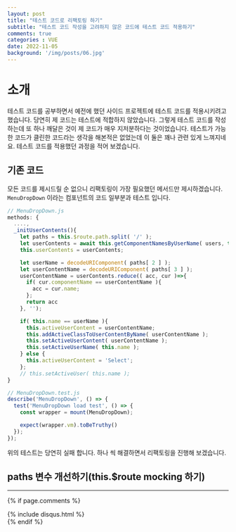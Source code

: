 ```yaml
---
layout: post
title: "테스트 코드로 리팩토링 하기"
subtitle: "테스트 코드 작성을 고려하지 않은 코드에 테스트 코드 적용하기"
comments: true
categories : VUE
date: 2022-11-05
background: '/img/posts/06.jpg'
---
```


# 소개
테스트 코드를 공부하면서 예전에 했던 사이드 프로젝트에 테스트 코드를 적용시키려고 했습니다.
당연히 제 코드는 테스트에 적합하지 않았습니다.
그렇게 테스트 코드를 작성하는데 또 하나 깨달은 것이 제 코드가 매우 지저분하다는 것이었습니다.
테스트가 가능한 코드가 클린한 코드라는 생각을 해본적은 없었는데 이 둘은 꽤나 관련 있게 느껴지네요.
테스트 코드를 적용했던 과정을 적어 보겠습니다.

## 기존 코드
모든 코드를 제시드릴 순 없으니 리팩토링이 가장 필요했던 메서드만 제시하겠습니다.
`MenuDropDown` 이라는 컴포넌트의 코드 일부분과 테스트  입니다.

```javascript
// MenuDropDown.js
methods: {
  ....,
  _initUserContents(){
    let paths = this.$route.path.split( '/' );
    let userContents = await this.getComponentNamesByUserName( users, this.name );
    this.userContents = userContents;

    let userName = decodeURIComponent( paths[ 2 ] );
    let userContentName = decodeURIComponent( paths[ 3 ] );
    userContentName = userContents.reduce(( acc, cur )=>{
      if( cur.componentName == userContentName ){
        acc = cur.name;
      };
      return acc
    }, '');

    if( this.name == userName ){
      this.activeUserContent = userContentName;
      this.addActiveClassToUserContentByName( userContentName );
      this.setActiveUserContent( userContentName );
      this.setActiveUserName( this.name );
    } else {
      this.activeUserContent = 'Select';
    };
    // this.setActiveUser( this.name );
}

// MenuDropDown.test.js
describe('MenuDropDown', () => {
  test('MenuDropDown load test', () => {
    const wrapper = mount(MenuDropDown);

    expect(wrapper.vm).toBeTruthy()
  });
});
```

위의 테스트는 당연히 실패 합니다.
하나 씩 해결하면서 리팩토링을 진행해 보겠습니다.

## paths 변수 개선하기(this.$route mocking 하기)







---

{% if page.comments %}
<div id="post-disqus" class="container">
{% include disqus.html %}
</div>
{% endif %}
